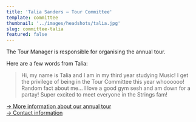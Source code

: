 ```yaml
---
title: 'Talia Sanders – Tour Committee'
template: committee
thumbnail: '../images/headshots/talia.jpg'
slug: committee-talia
featured: false
---
```


The Tour Manager is responsible for organising the annual tour. 

Here are a few words from Talia:

> Hi, my name is Talia and I am in my third year studying Music! I get the privilege of being in the Tour Committee this year whoooooo! Random fact about me... I love a good gym sesh and am down for a partay! Super excited to meet everyone in the Strings fam!

[→ More information about our annual tour](/tour/)<br/>
[→ Contact information](/contact/)